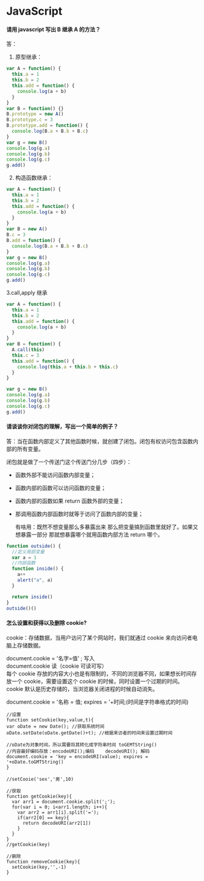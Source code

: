 # JavaScript

#### 请用 javascript 写出 B 继承 A 的方法？

答：

1. 原型继承：

```js
var A = function() {
  this.a = 1
  this.b = 2
  this.add = function() {
    console.log(a + b)
  }
}
var B = function() {}
B.prototype = new A()
B.prototype.c = 3
B.prototype.add = function() {
  console.log(B.a + B.b + B.c)
}
var g = new B()
console.log(g.a)
console.log(g.b)
console.log(g.c)
g.add()
```

2. 构造函数继承：

```js
var A = function() {
  this.a = 1
  this.b = 2
  this.add = function() {
    console.log(a + b)
  }
}
var B = new A()
B.c = 3
B.add = function() {
  console.log(B.a + B.b + B.c)
}
var g = new B()
console.log(g.a)
console.log(g.b)
console.log(g.c)
g.add()
```

3.call,apply 继承

```js
var A = function() {
  this.a = 1
  this.b = 2
  this.add = function() {
    console.log(a + b)
  }
}
var B = function() {
  A.call(this)
  this.c = 3
  this.add = function() {
    console.log(this.a + this.b + this.c)
  }
}

var g = new B()
console.log(g.a)
console.log(g.b)
console.log(g.c)
g.add()
```

#### 请谈谈你对闭包的理解，写出一个简单的例子？

答：当在函数内部定义了其他函数时候，就创建了闭包。闭包有权访问包含函数内部的所有变量。

闭包就是做了一个传送门这个传送门分几步（四步）：

- 函数外部不能访问函数内部变量；
- 函数内部的函数可以访问函数的变量；
- 函数内部的函数如果 return 函数外部的变量；
- 那调用函数内部函数时就等于访问了函数内部的变量；

  有啥用：既然不想变量那么多暴露出来 那么把变量搞到函数里就好了。如果又想暴露一部分 那就想暴露哪个就用函数内部方法 return 哪个。

```js
function outside() {
  //定义局部变量
  var a = 1
  //内部函数
  function inside() {
    a++
    alert("a", a)
  }

  return inside()
}
outside()()
```

#### 怎么设置和获得以及删除 cookie?

cookie：存储数据，当用户访问了某个网站时，我们就通过 cookie 来向访问者电脑上存储数据。

document.cookie = '名字=值' ; 写入  
document.cookie 读（cookie 可读可写）  
每个 cookie 存放的内容大小也是有限制的，不同的浏览器不同，如果想长时间存放一个 cookie，需要设置这个 cookie 的时候，同时设置一个过期的时间。cookie 默认是历史存储的，当浏览器关闭进程的时候自动消失。

document.cookie = '名称 = 值; expires = '+时间;(时间是字符串格式的时间)

```JS
//设置
function setCookie(key,value,t){
var oDate = new Date(); //获取系统时间
oDate.setDate(oDate.getDate()+t); //根据来访者的时间来设置过期时间

//oDate为对象时间，所以需要将其转化成字符串时间 toGEMTString()
//内容最好编码存放：encodeURI();编码    decodeURI(); 解码
document.cookie = 'key = encodeURI(value); expires = '+oDate.toGMTString()
}

//setCooie('sex','男',10)

//获取
function getCookie(key){
  var arr1 = document.cookie.split(';');
  for(var i = 0; i<arr1.length; i++){
    var arr2 = arr1[i].split('=');
    if(arr2[0] == key){
      return decodeURI(arr2[1])
    }
  }
}
//getCookie(key)

//删除
function removeCookie(key){
  setCookie(key,'',-1)
}
```
